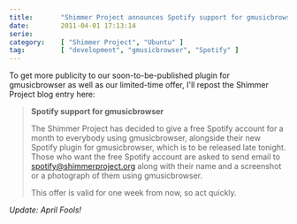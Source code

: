 ```yaml
---
title:       "Shimmer Project announces Spotify support for gmusicbrowser"
date:        2011-04-01 17:13:14
serie:       
category:    [ "Shimmer Project", "Ubuntu" ]
tag:         [ "development", "gmusicbrowser", "Spotify" ]
---
```


To get more publicity to our soon-to-be-published plugin for gmusicbrowser as well as our limited-time offer, I'll repost the Shimmer Project blog entry here:

> **Spotify support for gmusicbrowser**
> 
> The Shimmer Project has decided to give a free Spotify account for a month to everybody using gmusicbrowser, alongside their new Spotify plugin for gmusicbrowser, which is to be released late tonight. Those who want the free Spotify account are asked to send email to spotify@shimmerproject.org along with their name and a screenshot or a photograph of them using gmusicbrowser.
> 
> This offer is valid for one week from now, so act quickly.

*Update: April Fools!*
